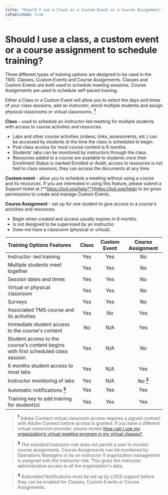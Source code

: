 ```yaml
---
title: "Should I use a Class or a Custom Event or a Course Assignment to schedule training?"
isPublished: true
---
```


# Should I use a class, a custom event or a course assignment to schedule training?

Three different types of training options are designed to be used in the TMS: Classes, Custom Events and Course Assignments. Classes and Custom Events are both used to schedule meeting sessions. Course Assignments are used to schedule self-paced training.

Either a Class or a Custom Event will allow you to select the days and times of your class sessions, add an instructor, enroll multiple students and assign physical classrooms or virtual classrooms. <a href="#note1">**<sup>1</sup>**</a>

**Class** - used to schedule an instructor-led meeting for multiple students with access to course activities and resources. 
-	Labs and other course activities (videos, links, assessments, etc.) can be accessed by students at the time the class is scheduled to begin. 
-	Post class access for most course content is 6 months. 
-	Students' labs can be monitored by instructors through the class. 
-	Resources added to a course are available to students once their Enrollment Status is marked Enrolled or Audit; access to resources is not tied to class sessions, they can access the documents at any time.


**Custom event** - allow you to schedule a meeting without using a course and its resources. If you are interested in using this feature, please submit a Support ticket at [**https://lod.one/help**](https://lod.one/help) to be given permissions to create and manage Custom Events.

**Course Assignment** - set up for one student to give access to a course's activities and resources. 
-	Begin when created and access usually expires in 6 months. 
-	Is not designed to be supervised by an instructor.
-	Does not have a classroom (physical or virtual).


| Training Options Features | Class | Custom Event | Course Assignment |
|:---------|:--------:|:--------:|:--------:|
| Instructor-led training | Yes | Yes | No |
| Multiple students meet together | Yes | Yes | No |
| Session dates and times | Yes | Yes | No |
| Virtual or physical classroom | Yes | Yes | No |
| Surveys | Yes | Yes | No |
| Associated TMS course and its activities | Yes | No | Yes |
| Immediate student access to the course's content | No | N/A | Yes|
| Student access to the course's content begins with first scheduled class session | Yes | N/A | No |
| 6 months student access to most labs | Yes | N/A | Yes |
| Instructor monitoring of labs | Yes | N/A | No <a href="#note2">**<sup>2</sup>**</a> |
| Automatic notifications <a href="#note3">**<sup>3</sup>**</a> | Yes | Yes | Yes |
| Training key to add training for student(s) | Yes | Yes | Yes |

> <a id="note1">**<sup>1</sup>**</a> Adobe Connect virtual classroom access requires a signed contract with Adobe Connect before access is granted. If you have a different virtual classroom provider, please review [How can I use my organization’s virtual meeting program in my virtual classes?](/tms/tms-administrators/classes/classrooms-equipment/custom-virtual-classroom.md).

> <a id="note2">**<sup>2</sup>**</a> The standard Instructor role does not permit a user to monitor course assignments. Course Assignments can be monitored by Operations Managers or by an instructor if organization management is assigned with the Instructor role. This gives the instructor administrative access to all the organization's data.

> <a id="note3">**<sup>3</sup>**</a> Automated Notifications must be set up by LODS support before they can be enabled for Classes, Custom Events or Course Assignments.
